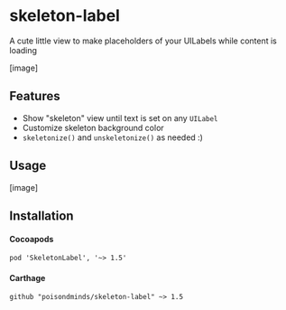 # skeleton-label
A cute little view to make placeholders of your UILabels while content is loading

[image]

## Features
* Show "skeleton" view until text is set on any `UILabel`
* Customize skeleton background color
* `skeletonize()` and `unskeletonize()` as needed :)

## Usage

[image]

## Installation

#### Cocoapods

`pod 'SkeletonLabel', '~> 1.5'`

#### Carthage

`github "poisondminds/skeleton-label" ~> 1.5`

